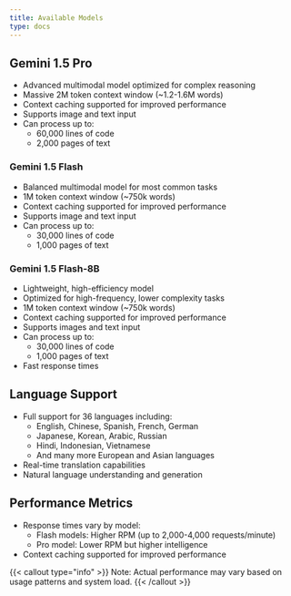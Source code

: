 ```yaml
---
title: Available Models
type: docs
---
```

## Gemini 1.5 Pro
- Advanced multimodal model optimized for complex reasoning
- Massive 2M token context window (~1.2-1.6M words)
- Context caching supported for improved performance
- Supports image and text input
- Can process up to:
  - 60,000 lines of code
  - 2,000 pages of text

### Gemini 1.5 Flash
- Balanced multimodal model for most common tasks
- 1M token context window (~750k words)
- Context caching supported for improved performance
- Supports image and text input
- Can process up to:
  - 30,000 lines of code
  - 1,000 pages of text

### Gemini 1.5 Flash-8B
- Lightweight, high-efficiency model
- Optimized for high-frequency, lower complexity tasks
- 1M token context window (~750k words)
- Context caching supported for improved performance
- Supports images and text input
- Can process up to:
  - 30,000 lines of code
  - 1,000 pages of text
- Fast response times

## Language Support
- Full support for 36 languages including:
  - English, Chinese, Spanish, French, German
  - Japanese, Korean, Arabic, Russian
  - Hindi, Indonesian, Vietnamese
  - And many more European and Asian languages
- Real-time translation capabilities
- Natural language understanding and generation

## Performance Metrics
- Response times vary by model:
  - Flash models: Higher RPM (up to 2,000-4,000 requests/minute)
  - Pro model: Lower RPM but higher intelligence
- Context caching supported for improved performance

{{< callout type="info" >}}
Note: Actual performance may vary based on usage patterns and system load.
{{< /callout >}}
